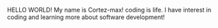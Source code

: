 HELLO WORLD!
My name is Cortez-max! coding is life. I have interest in coding and learning more about software development!
